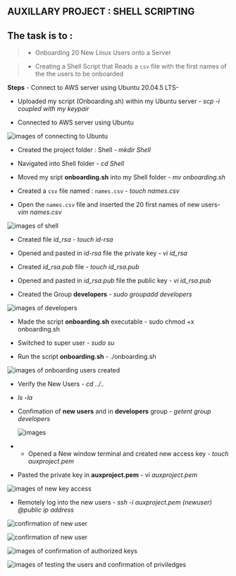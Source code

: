 ## AUXILLARY PROJECT : SHELL SCRIPTING

## The task is to :

>- Onboarding 20 New Linux Users onto a Server

>- Creating a Shell Script that Reads a `csv` file with the first names of the the users to be onboarded

**Steps** - Connect to AWS server using Ubuntu 20.04.5 LTS-  

 - Uploaded my script (Onboarding.sh) within my Ubuntu server - *scp -i coupled with my keypair*

  - Connected to AWS server using Ubuntu

![images of connecting to Ubuntu](images/login.png)


   - Created the project folder : Shell - *mkdir Shell*

   - Navigated into Shell folder  - *cd Shell*

   - Moved my sript **onboarding.sh** into my Shell folder - *mv onboarding.sh* 

   - Created a `csv` file named : `names.csv` - *touch names.csv*

   - Open the `names.csv` file and inserted the 20 first names of new users- *vim names.csv*

![images of shell](images/shell.png)

- Created file  *id_rsa*  - *touch id-rsa*

- Opened and pasted in *id-rsa* file the private key - *vi id_rsa*

- Created *id_rsa.pub* file - *touch id_rsa.pub*

- Opened and pasted in *id_rsa.pub* file the public key  - *vi id_rsa.pub*

- Created the Group **developers** - *sudo groupadd developers*

![images of developers](images/onboarding...png)

- Made the script **onboarding.sh** executable - sudo chmod +x onboarding.sh


- Switched to super user - *sudo su*


- Run the script **onboarding.sh**  - ./onboarding.sh

![images of onboarding users created](images/users.png)

- Verify the New Users - *cd ../..*
- *ls -la* 


- Confimation of **new users** and in **developers** group -  *getent group developers*

  ![images](images/developers2.png)


- - Opened a New window terminal and created new access key - *touch auxproject.pem*
 - Pasted the private key in **auxproject.pem** - vi *auxproject.pem*

![images of new key access](images/keyaccess.png)

- Remotely log into the new users - *ssh -i auxproject.pem (newuser) @public ip address*



![confirmation of new user](images/testinguser.png)

![confirmation of new user](images/testinguser.png)

![images of confirmation of authorized keys](images/alexuser.png)

![images of testing the users and confirmation of priviledges](images/Julieuser.png)



